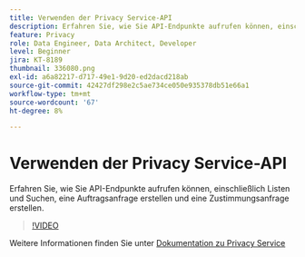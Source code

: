 ```yaml
---
title: Verwenden der Privacy Service-API
description: Erfahren Sie, wie Sie API-Endpunkte aufrufen können, einschließlich Listen und Suchen, eine Auftragsanfrage erstellen und eine Zustimmungsanfrage erstellen.
feature: Privacy
role: Data Engineer, Data Architect, Developer
level: Beginner
jira: KT-8189
thumbnail: 336080.png
exl-id: a6a82217-d717-49e1-9d20-ed2dacd218ab
source-git-commit: 42427df298e2c5ae734ce050e935378db51e66a1
workflow-type: tm+mt
source-wordcount: '67'
ht-degree: 8%

---
```



# Verwenden der Privacy Service-API

Erfahren Sie, wie Sie API-Endpunkte aufrufen können, einschließlich Listen und Suchen, eine Auftragsanfrage erstellen und eine Zustimmungsanfrage erstellen.

>[!VIDEO](https://video.tv.adobe.com/v/336080?quality=12&learn=on)

Weitere Informationen finden Sie unter [Dokumentation zu Privacy Service](https://experienceleague.adobe.com/docs/experience-platform/privacy/home.html?lang=de)